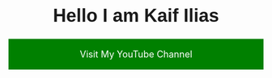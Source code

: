 <html>
  <head>
    <title>Hello I am Kaif Ilias</title>
    <style>
      h1 {
        text-align: center;
        font-size: 36px;
        font-family: Arial, sans-serif;
      }
    </style>
  </head>
  <body>
    <h1>Hello I am Kaif Ilias</h1>
  </body>
</html>

<html>
  <head>
    <title>My YouTube Channel</title>
    <style>
      .btn {
        display: block;
        margin: 0 auto;
        padding: 20px;
        background-color: green;
        color: white;
        text-align: center;
        font-size: 18px;
        text-decoration: none;
      }
    </style>
  </head>
  <body>
    <a class="btn" href="https://www.youtube.com/channel/UCDT7Idtqjml2Ndpt_VyiCfA">Visit My YouTube Channel</a>
  </body>
</html>
